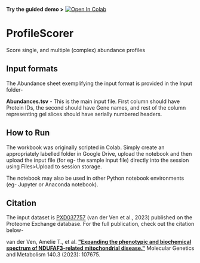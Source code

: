 **Try the guided demo >** [![Open In Colab](https://colab.research.google.com/assets/colab-badge.svg)](https://colab.research.google.com/github.com/Rayyan-Tariq-Khan/ProfileScorer/blob/main/ProfileScorer_Demo.ipynb)


# ProfileScorer
Score single, and multiple (complex) abundance profiles

## Input formats
The Abundance sheet exemplifying the input format is provided in the Input folder-

**Abundances.tsv** - This is the main input file. First column should have Protein IDs, the second should have Gene names, and rest of the column representing gel slices should have serially numbered headers.

## How to Run

The workbook was originally scripted in Colab. Simply create an appropriately labelled folder in Google Drive, upload the notebook and then upload the input file (for eg- the sample input file) directly into the session using Files>Upload to session storage.

The notebook may also be used in other Python notebook environments (eg- Jupyter or Anaconda notebook).

## Citation

The input dataset is [PXD037757](https://www.ebi.ac.uk/pride/archive/projects/PXD037757) (van der Ven et al., 2023) published on the Proteome Exchange database. For the full publication, check out the citation below-

van der Ven, Amelie T., et al. [**"Expanding the phenotypic and biochemical spectrum of NDUFAF3-related mitochondrial disease."**](https://pubmed.ncbi.nlm.nih.gov/37572574/) Molecular Genetics and Metabolism 140.3 (2023): 107675.

